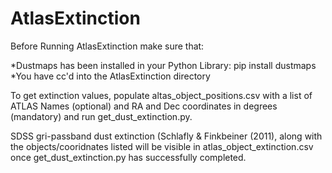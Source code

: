 # AtlasExtinction

Before Running AtlasExtinction make sure that:

*Dustmaps has been installed in your Python Library: pip install dustmaps
*You have cc'd into the AtlasExtinction directory

To get extinction values, populate altas_object_positions.csv with a list of ATLAS Names (optional) and RA and Dec coordinates in degrees (mandatory) and run get_dust_extinction.py.

SDSS gri-passband dust extinction (Schlafly & Finkbeiner (2011), along with the objects/cooridnates listed will be visible in atlas_object_extinction.csv once get_dust_extinction.py has successfully completed.